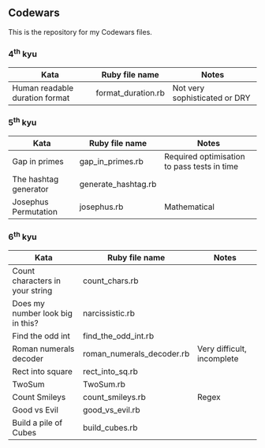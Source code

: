 ## Codewars

This is the repository for my Codewars files.

### 4<sup>th</sup> kyu
Kata|Ruby file name|Notes
---|---|---|
Human readable duration format|format_duration.rb|Not very sophisticated or DRY

### 5<sup>th</sup> kyu
Kata|Ruby file name|Notes
---|---|---|
Gap in primes|gap_in_primes.rb|Required optimisation to pass tests in time
The hashtag generator|generate_hashtag.rb|
Josephus Permutation|josephus.rb|Mathematical

### 6<sup>th</sup> kyu

Kata|Ruby file name|Notes
---|---|---|
Count characters in your string|count_chars.rb| 
Does my number look big in this?|narcissistic.rb|
Find the odd int|find_the_odd_int.rb|
Roman numerals decoder|roman_numerals_decoder.rb|Very difficult, incomplete
Rect into square|rect_into_sq.rb
TwoSum|TwoSum.rb|
Count Smileys|count_smileys.rb|Regex
Good vs Evil|good_vs_evil.rb|
Build a pile of Cubes|build_cubes.rb|